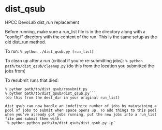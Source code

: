dist_qsub
=========

HPCC DevoLab dist_run replacement

Before running, make sure a run_list file is in the directory along with a "config/" 
directory with the content of the run. This is the same setup as the old dist_run 
method.

To run: 
`% python ./dist_qsub.py [run_list]`

To clean up after a run (critical if you're re-submitting jobs):
`% python path/to/dist_qsub/cleanup.py`
(do this from the location you submitted the jobs from)

To resubmit runs that died:
```% python path/to/dist_qsub/cleanup.py
% python path/to/dist_qsub/resubmit.py
% python path/to/dist_qsub/dist_qsub.py```
(do this from the dest_dir in your original run_list)

dist_qsub can now handle an indefinite number of jobs by maintaining a pool of jobs to submit when space opens up. To add things to this pool when you've already got jobs running, put the new jobs into a run_list file and submit them with:
`% python python path/to/dist_qsub/dist_qsub.py -p`
